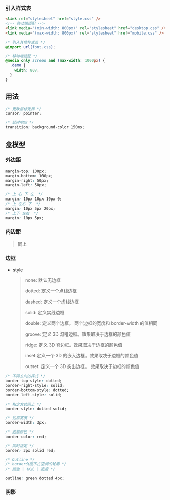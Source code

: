 <!--
title: 02-基本使用
sort:
-->

### 引入样式表

```html
<link rel="stylesheet" href="style.css" />
<!-- 移动端适配 -->
<link media="(min-width: 800px)" rel="stylesheet" href="desktop.css" />
<link media="(max-width: 800px)" rel="stylesheet" href="mobile.css" />
```

```css
/* 引入其他样式表 */
@import url(font.css);

/* 移动端适配 */
@media only screen and (max-width: 1000px) {
  .demo {
    width: 80v;
  }
}
```

## 用法

```css
/* 更改鼠标光标 */
cursor: pointer;

/* 延时响应 */
transition: background-color 150ms;
```

## 盒模型

### 外边距

```css
margin-top: 100px;
margin-bottom: 100px;
margin-right: 50px;
margin-left: 50px;

/* 上 右 下 左  */
margin: 10px 10px 10px 0;
/* 上 左右 下  */
margin: 10px 5px 20px;
/* 上下 左右  */
margin: 10px 5px;
```

### 内边距

> 同上

### 边框

- style

  > none: 默认无边框
  >
  > dotted: 定义一个点线边框
  >
  > dashed: 定义一个虚线边框
  >
  > solid: 定义实线边框
  >
  > double: 定义两个边框。 两个边框的宽度和 border-width 的值相同
  >
  > groove: 定义 3D 沟槽边框。效果取决于边框的颜色值
  >
  > ridge: 定义 3D 脊边框。效果取决于边框的颜色值
  >
  > inset:定义一个 3D 的嵌入边框。效果取决于边框的颜色值
  >
  > outset: 定义一个 3D 突出边框。 效果取决于边框的颜色值

```css
/* 不同方向的样式 */
border-top-style: dotted;
border-right-style: solid;
border-bottom-style: dotted;
border-left-style: solid;

/* 指定方式同上 */
border-style: dotted solid;

/* 边框宽度 */
border-width: 3px;

/* 边框颜色 */
border-color: red;

/* 同时指定 */
border: 3px solid red;

/* Outline */
/* border外面不占空间的轮廓 */
/* 颜色 | 样式 | 宽度 */

outline: green dotted 4px;
```

### 阴影

